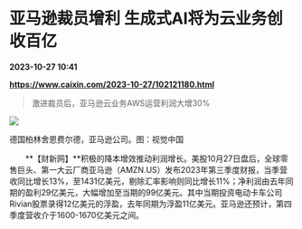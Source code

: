 # 亚马逊裁员增利 生成式AI将为云业务创收百亿

**2023-10-27 10:41**

**https://www.caixin.com/2023-10-27/102121180.html**

> 激进裁员后，亚马逊云业务AWS运营利润大增30%

  

![](https://img.caixin.com/2023-10-27/169840242778727_840_560.jpg)

德国柏林舍恩费尔德，亚马逊公司。图：视觉中国

  

　　**【财新网】**积极的降本增效推动利润增长。美股10月27日盘后，全球零售巨头、第一大云厂商亚马逊（AMZN.US）发布2023年第三季度财报，当季营收同比增长13%，至1431亿美元，剔除汇率影响则同比增长11%；净利润由去年同期的盈利29亿美元，大幅增加至当期的99亿美元。其中当期投资电动卡车公司Rivian股票录得12亿美元的浮盈，去年同期为浮盈11亿美元。亚马逊还预计，第四季度营收介于1600-1670亿美元之间。